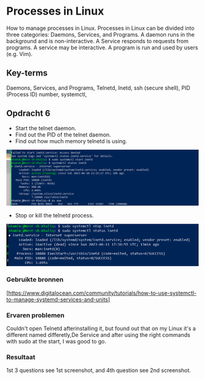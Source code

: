 # Processes in Linux

How to manage processes in Linux. Processes in Linux can be divided into three categories: Daemons, Services, and Programs. A daemon runs in the background and is non-interactive. A Service responds to requests from programs. A service may be interactive. A program is run and used by users (e.g. Vim).


## Key-terms

Daemons, Services, and Programs, Telnetd, Inetd, ssh (secure shell), PID (Process ID) number, systemctl, 

## Opdracht 6

- Start the telnet daemon.
- Find out the PID of the telnet daemon.
- Find out how much memory telnetd is using.

![PID_Memory](/00_includes/Linux/Linux_opdracht6/PID_Memory.PNG)

- Stop or kill the telnetd process.

![Stop_telnetd_process](/00_includes/Linux/Linux_opdracht6/Stop_telnetd_process.PNG)


### Gebruikte bronnen

[https://www.digitalocean.com/community/tutorials/how-to-use-systemctl-to-manage-systemd-services-and-units] 


### Ervaren problemen

Couldn't open Telnetd afterinstalling it, but found out that on my Linux it's a different named differetly,De Service and after using the right commands with sudo at the start, I was good to go.

### Resultaat
1st 3 questions see 1st screenshot, and 4th question see 2nd screenshot.
